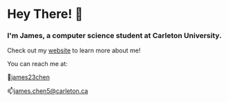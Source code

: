 # Hey There! 👋
### I'm James, a computer science student at Carleton University. 

Check out my [website](https://james-chen.me/) to learn more about me!

You can reach me at:

🏢[james23chen](https://www.linkedin.com/in/james23chen/)

📫[james.chen5@carleton.ca](mailto:james.chen5@carleton.ca)


<!---
j769chen/j769chen is a ✨ special ✨ repository because its `README.md` (this file) appears on your GitHub profile.
You can click the Preview link to take a look at your changes.
--->
